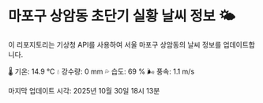 
# 마포구 상암동 초단기 실황 날씨 정보 🌤️

이 리포지토리는 기상청 API를 사용하여 서울 마포구 상암동의 날씨 정보를 업데이트합니다. 

🌡️ 기온: 14.9 ℃
💧 강수량: 0 mm
💦 습도: 69 %
🌬️ 풍속: 1.1 m/s

마지막 업데이트 시각: 2025년 10월 30일 18시 13분    
